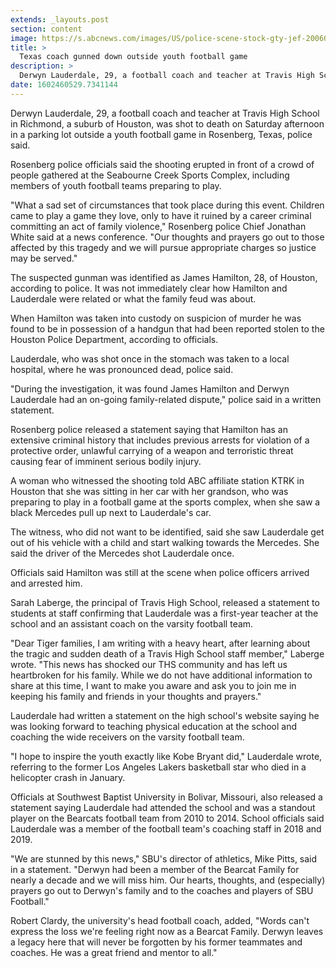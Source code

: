 ```yaml
--- 
extends: _layouts.post 
section: content 
image: https://s.abcnews.com/images/US/police-scene-stock-gty-jef-200603_hpMain_16x9_992.jpg 
title: > 
  Texas coach gunned down outside youth football game 
description: > 
  Derwyn Lauderdale, 29, a football coach and teacher at Travis High School in Richmond, a suburb of Houston, was shot to death on Saturday afternoon in a parking lot outside a youth football game in Rosenberg, Texas, police said.Rosenberg police officials said the shooting erupted in front of a crowd of people gathered at the Seabourne Creek Sports Complex, including members of youth football teams preparing to play."During the investigation, it was found James Hamilton and Derwyn Lauderdale had an on-going family-related dispute," police said in a written statement."Dear Tiger families, I am writing with a heavy heart, after learning about the tragic and sudden death of a Travis High School staff member," Laberge wrote.Robert Clardy, the university's head football coach, added, "Words can't express the loss we're feeling right now as a Bearcat Family. 
date: 1602460529.7341144 
--- 
```

Derwyn Lauderdale, 29, a football coach and teacher at Travis High School in Richmond, a suburb of Houston, was shot to death on Saturday afternoon in a parking lot outside a youth football game in Rosenberg, Texas, police said.

Rosenberg police officials said the shooting erupted in front of a crowd of people gathered at the Seabourne Creek Sports Complex, including members of youth football teams preparing to play.

"What a sad set of circumstances that took place during this event. Children came to play a game they love, only to have it ruined by a career criminal committing an act of family violence," Rosenberg police Chief Jonathan White said at a news conference. "Our thoughts and prayers go out to those affected by this tragedy and we will pursue appropriate charges so justice may be served."

The suspected gunman was identified as James Hamilton, 28, of Houston, according to police. It was not immediately clear how Hamilton and Lauderdale were related or what the family feud was about.

When Hamilton was taken into custody on suspicion of murder he was found to be in possession of a handgun that had been reported stolen to the Houston Police Department, according to officials.

Lauderdale, who was shot once in the stomach was taken to a local hospital, where he was pronounced dead, police said.

"During the investigation, it was found James Hamilton and Derwyn Lauderdale had an on-going family-related dispute," police said in a written statement.

Rosenberg police released a statement saying that Hamilton has an extensive criminal history that includes previous arrests for violation of a protective order, unlawful carrying of a weapon and terroristic threat causing fear of imminent serious bodily injury.

A woman who witnessed the shooting told ABC affiliate station KTRK in Houston that she was sitting in her car with her grandson, who was preparing to play in a football game at the sports complex, when she saw a black Mercedes pull up next to Lauderdale's car.

The witness, who did not want to be identified, said she saw Lauderdale get out of his vehicle with a child and start walking towards the Mercedes. She said the driver of the Mercedes shot Lauderdale once.

Officials said Hamilton was still at the scene when police officers arrived and arrested him.

Sarah Laberge, the principal of Travis High School, released a statement to students at staff confirming that Lauderdale was a first-year teacher at the school and an assistant coach on the varsity football team.

"Dear Tiger families, I am writing with a heavy heart, after learning about the tragic and sudden death of a Travis High School staff member," Laberge wrote. "This news has shocked our THS community and has left us heartbroken for his family. While we do not have additional information to share at this time, I want to make you aware and ask you to join me in keeping his family and friends in your thoughts and prayers."

Lauderdale had written a statement on the high school's website saying he was looking forward to teaching physical education at the school and coaching the wide receivers on the varsity football team.

"I hope to inspire the youth exactly like Kobe Bryant did," Lauderdale wrote, referring to the former Los Angeles Lakers basketball star who died in a helicopter crash in January.

Officials at Southwest Baptist University in Bolivar, Missouri, also released a statement saying Lauderdale had attended the school and was a standout player on the Bearcats football team from 2010 to 2014. School officials said Lauderdale was a member of the football team's coaching staff in 2018 and 2019.

"We are stunned by this news," SBU's director of athletics, Mike Pitts, said in a statement. "Derwyn had been a member of the Bearcat Family for nearly a decade and we will miss him. Our hearts, thoughts, and (especially) prayers go out to Derwyn's family and to the coaches and players of SBU Football."

Robert Clardy, the university's head football coach, added, "Words can't express the loss we're feeling right now as a Bearcat Family. Derwyn leaves a legacy here that will never be forgotten by his former teammates and coaches. He was a great friend and mentor to all."